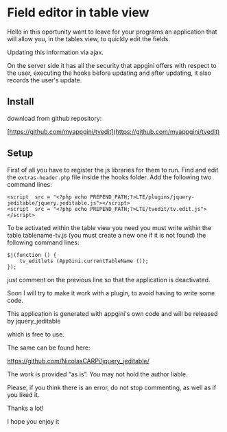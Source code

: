
# Field editor in table view

 
Hello in this oportunity want to leave for your programs an application that will allow you, in the tables view, to quickly edit the fields.

Updating this information via ajax.

On the server side it has all the security that appgini offers with respect to the user, executing the hooks before updating and after updating, it also records the user's update.

## Install
download from github repository:

[https://github.com/myappgini/tvedit](https://github.com/myappgini/tvedit)

## Setup

First of all you have to register the js libraries for them to run.
Find and edit the `extras-header.php` file inside the hooks folder.
Add the following two command lines:
  

    <script  src = "<?php echo PREPEND_PATH;?>LTE/plugins/jquery-jeditable/jquery.jeditable.js"></script>
    <script  src = "<?php echo PREPEND_PATH;?>LTE/tvedit/tv.edit.js"></script>

To be activated within the table view you need you must write within the table tablename-tv.js (you must create a new one if it is not found) the following command lines:
 

    $j(function () {
        tv_editlets (AppGini.currentTableName ());
    });

just comment on the previous line so that the application is deactivated.

Soon I will try to make it work with a plugin, to avoid having to write some code.

  

This application is generated with appgini's own code and will be released by jquery_jeditable

which is free to use.

The same can be found here:

https://github.com/NicolasCARPi/jquery_jeditable/

The work is provided “as is”. You may not hold the author liable.

Please, if you think there is an error, do not stop commenting, as well as if you liked it.

Thanks a lot!

I hope you enjoy it
